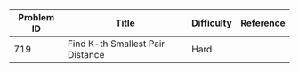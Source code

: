 | Problem ID | Title | Difficulty | Reference
| --- | --- | --- | ---
| 719 | Find K-th Smallest Pair Distance | Hard | 
